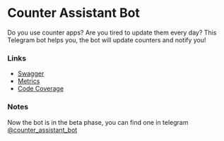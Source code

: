 # Counter Assistant Bot
Do you use counter apps? Are you tired to update them every day? This Telegram bot helps you, the bot will update counters and notify you!

### Links
* [Swagger](https://counter-assistant-bot-wl7px.ondigitalocean.app/swagger)
* [Metrics](https://counter-assistant-bot-wl7px.ondigitalocean.app/metrics)
* [Code Coverage](https://counter-assistant-bot-wl7px.ondigitalocean.app/code-coverage)

### Notes
Now the bot is in the beta phase, you can find one in telegram [@counter_assistant_bot](https://t.me/counter_assistant_bot?do=open_link)